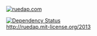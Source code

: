 [![ruedap.com](https://dl.dropboxusercontent.com/u/281168/images/github-ruedap.com-readme.png)](http://ruedap.com/)

[![Dependency Status](https://gemnasium.com/ruedap/ruedap.com.png)](https://gemnasium.com/ruedap/ruedap.com)  
http://ruedap.mit-license.org/2013
